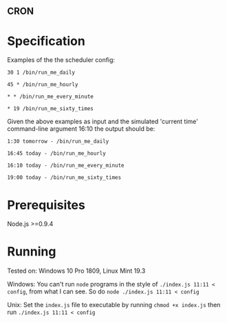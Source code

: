 ## CRON

# Specification

Examples of the the scheduler config:

`30 1 /bin/run_me_daily`

`45 * /bin/run_me_hourly`

`* * /bin/run_me_every_minute`

`* 19 /bin/run_me_sixty_times`

Given the above examples as input and the simulated 'current time' command-line argument 16:10 the output should be:

`1:30 tomorrow - /bin/run_me_daily`

`16:45 today - /bin/run_me_hourly`

`16:10 today - /bin/run_me_every_minute`

`19:00 today - /bin/run_me_sixty_times`

# Prerequisites

Node.js >=0.9.4

# Running

Tested on: Windows 10 Pro 1809, Linux Mint 19.3

Windows: You can't run `node` programs in the style of `./index.js 11:11 < config`, from what I can see. So do `node ./index.js 11:11 < config`

Unix: Set the `index.js` file to executable by running `chmod +x index.js` then run `./index.js 11:11 < config`
